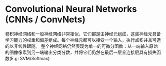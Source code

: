 # Convolutional Neural Networks (CNNs / ConvNets)

卷积神经网络和一般神经网络非常相似，它们都是由神经元组成，这些神经元具备学习能力的权重和偏差组成。每个神经元都可以接受一个输入，执行点积并且可选的以非线性跟随。
整个神经网络仍然表现为单一的可微分函数：从一端输入原始的图像像素到另一端输出分类分数，并将它们仍然在最后一层全连接层具有损失函数(E.g: SVM/Softmax)

